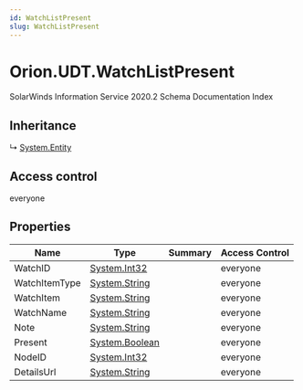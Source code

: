 ```yaml
---
id: WatchListPresent
slug: WatchListPresent
---
```


# Orion.UDT.WatchListPresent

SolarWinds Information Service 2020.2 Schema Documentation Index

## Inheritance

↳ [System.Entity](./../System/Entity)

## Access control

everyone

## Properties

| Name | Type | Summary | Access Control |
| ------ | ------ | ------ | ------ |
| WatchID | [System.Int32](https://docs.microsoft.com/en-us/dotnet/api/system.int32) |  | everyone |
| WatchItemType | [System.String](https://docs.microsoft.com/en-us/dotnet/api/system.string) |  | everyone |
| WatchItem | [System.String](https://docs.microsoft.com/en-us/dotnet/api/system.string) |  | everyone |
| WatchName | [System.String](https://docs.microsoft.com/en-us/dotnet/api/system.string) |  | everyone |
| Note | [System.String](https://docs.microsoft.com/en-us/dotnet/api/system.string) |  | everyone |
| Present | [System.Boolean](https://docs.microsoft.com/en-us/dotnet/api/system.boolean) |  | everyone |
| NodeID | [System.Int32](https://docs.microsoft.com/en-us/dotnet/api/system.int32) |  | everyone |
| DetailsUrl | [System.String](https://docs.microsoft.com/en-us/dotnet/api/system.string) |  | everyone |

